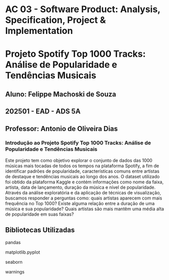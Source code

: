 # **AC 03 - Software Product: Analysis, Specification, Project & Implementation**

# **Projeto Spotify Top 1000 Tracks: Análise de Popularidade e Tendências Musicais**

## Aluno: Felippe Machoski de Souza

## **202501 - EAD - ADS 5A**

## Professor: Antonio de Oliveira Dias

### **Introdução ao Projeto Spotify Top 1000 Tracks: Análise de Popularidade e Tendências Musicais**

Este projeto tem como objetivo explorar o conjunto de dados das 1000 músicas mais tocadas de todos os tempos na plataforma Spotify, a fim de identificar padrões de popularidade, características comuns entre artistas de destaque e tendências musicais ao longo dos anos. O dataset utilizado foi obtido da plataforma Kaggle e contém informações como nome da faixa, artista, data de lançamento, duração da música e nível de popularidade. Através da análise exploratória e da aplicação de técnicas de visualização, buscamos responder a perguntas como: quais artistas aparecem com mais frequência no Top 1000? Existe alguma relação entre a duração de uma música e sua popularidade? Quais artistas são mais mantêm uma média alta de popularidade em suas faixas?

## **Bibliotecas Utilizadas**
pandas

matplotlib.pyplot

seaborn

warnings
